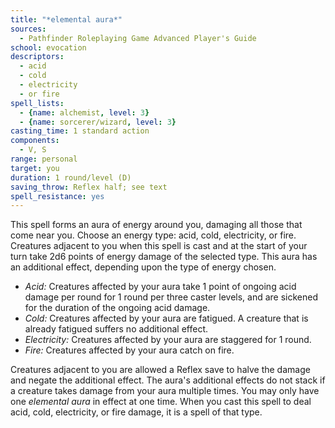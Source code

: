 ```yaml
---
title: "*elemental aura*"
sources:
  - Pathfinder Roleplaying Game Advanced Player's Guide
school: evocation
descriptors:
  - acid
  - cold
  - electricity
  - or fire
spell_lists:
  - {name: alchemist, level: 3}
  - {name: sorcerer/wizard, level: 3}
casting_time: 1 standard action
components:
  - V, S
range: personal
target: you
duration: 1 round/level (D)
saving_throw: Reflex half; see text
spell_resistance: yes
---
```


This spell forms an aura of energy around you, damaging all those that come near you. Choose an energy type: acid, cold, electricity, or fire. Creatures adjacent to you when this spell is cast and at the start of your turn take 2d6 points of energy damage of the selected type. This aura has an additional effect, depending upon the type of energy chosen.

- *Acid:* Creatures affected by your aura take 1 point of ongoing acid damage per round for 1 round per three caster levels, and are sickened for the duration of the ongoing acid damage.
- *Cold:* Creatures affected by your aura are fatigued. A creature that is already fatigued suffers no additional effect.
- *Electricity:* Creatures affected by your aura are staggered for 1 round.
- *Fire:* Creatures affected by your aura catch on fire.

Creatures adjacent to you are allowed a Reflex save to halve the damage and negate the additional effect. The aura's additional effects do not stack if a creature takes damage from your aura multiple times. You may only have one *elemental aura* in effect at one time. When you cast this spell to deal acid, cold, electricity, or fire damage, it is a spell of that type.

